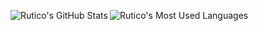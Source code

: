 <img align="left" alt="Rutico's GitHub Stats" src="https://github-readme-stats.vercel.app/api?username=Rutico&show_icons=true&hide_border=true&hide=prs,issues,contribs&count_private=true&theme=tokyonight&include_all_commits=true" /><img align="left" alt="Rutico's Most Used Languages" src="https://github-readme-stats.vercel.app/api/top-langs/?username=Rutico&layout=compact&theme=tokyonight&hide_border=true&card_width=445" />
